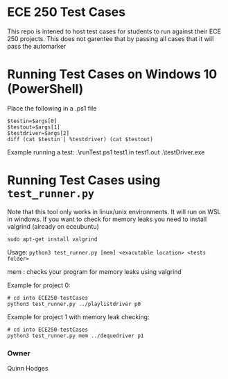 # ECE 250 Test Cases
This repo is intened to host test cases for students to run against their ECE 250 projects. This does not garentee that by passing
all cases that it will pass the automarker

# Running Test Cases on Windows 10 (PowerShell)
Place the following in a .ps1 file
```
$testin=$args[0]
$testout=$args[1]
$testdriver=$args[2]
diff (cat $testin | %testdriver) (cat $testout)
```
Example running a test: 
.\runTest.ps1 test1.in test1.out .\testDriver.exe

# Running Test Cases using `test_runner.py`

Note that this tool only works in linux/unix environments. It will run on WSL in windows.
If you want to check for memory leaks you need to install valgrind (already on eceubuntu)

```
sudo apt-get install valgrind
```

Usage: `python3 test_runner.py [mem] <exacutable location> <tests folder>`

mem : checks your program for memory leaks using valgrind

Example for project 0:

```
# cd into ECE250-testCases
python3 test_runner.py ../playlistdriver p0
```

Example for project 1 with memory leak checking:
```
# cd into ECE250-testCases
python3 test_runner.py mem ../dequedriver p1
```

### Owner
Quinn Hodges
